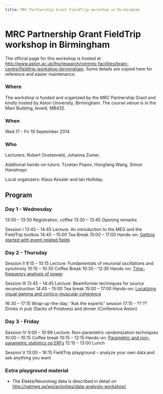 ```yaml
---
title: MRC Partnership Grant FieldTrip workshop in Birmingham
---
```


# MRC Partnership Grant FieldTrip workshop in Birmingham

The official page for this workshop is hosted at <http://www.aston.ac.uk/lhs/research/centres-facilities/brain-centre/fieldtrip-workshop-birmingham>. Some details are copied here for reference and easier maintenance.

### Where

The workshop is funded and organized by the MRC Partnership Grant and kindly hosted by Aston University, Birmingham. The course venue is in the Main Building, level4, MB432.

### When

Wed 17 - Fri 19 September 2014

### Who

Lecturers: Robert Oostenveld, Johanna Zumer.

Additional hands-on tutors: Tzvetan Popov, Hongfang Wang, Simon Hanslmayr.

Local organizers: Klaus Kessler and Ian Holliday.

## Program

### Day 1 - Wednesday

13:00 – 13:30      Registration, coffee
13:30 – 13:45      Opening remarks

Session I
13:45 – 14:45   Lecture: An introduction to the MEG and the FieldTrip toolbox
14:45 – 15:00   Tea Break
15:00 – 17:00   Hands-on: [Getting started with event-related fields](/tutorial/eventrelatedaveraging)

### Day 2 - Thursday

Session II
9:15 – 10:15    Lecture: Fundamentals of neuronal oscillations and  synchrony
10:15 – 10:30   Coffee Break
10:30 – 12:30    Hands-on: [Time-frequency analysis of power](/tutorial/timefrequencyanalysis)

Session III
13:45 – 14:45    Lecture: Beamformer techniques for source reconstruction
14:45 – 15:00    Tea break
15:00 – 17:00    Hands-on: [Localizing visual gamma and cortico-muscular coherence](/tutorial/beamformingextended)

16:30 – 17:15    Wrap-up-the-day: “Ask the experts” session
17:15 - ??:??   Drinks in pub (Sacks of Potatoes) and dinner (Conference Aston)

### Day 3 - Friday

Session IV
9:00 – 10:99    Lecture: Non-parametric randomization techniques
10:00 – 10:15    Coffee break
10:15 – 12:15    Hands-on: [Parametric and non-parametric statistics on ERFs](/tutorial/cluster_permutation_timelock)
12:15 – 13:00    Lunch

Session V
13:00 – 16:15    FieldTrip playground – analyze your own data and ask anything you want

### Extra playground material

-   The Elekta/Neuromag data is described in detail on <http://natmeg.se/wp/activities/data-analysis-workshop/>
